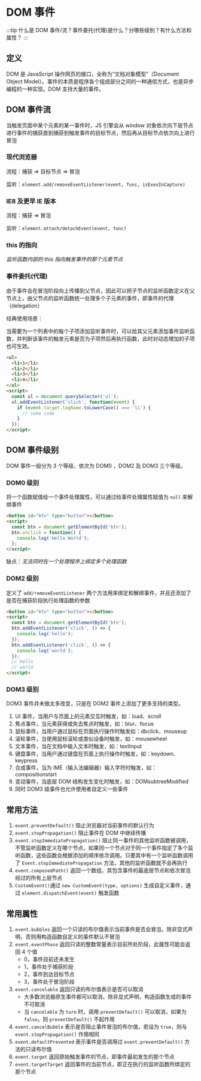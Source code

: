 # DOM 事件

:::tip
什么是 DOM 事件/流？事件委托(代理)是什么？分哪些级别？有什么方法和属性？
:::

## 定义

DOM 是 JavaScript 操作网页的接口，全称为“文档对象模型”（Document Object Model）。事件的本质是程序各个组成部分之间的一种通信方式，也是异步编程的一种实现。DOM 支持大量的事件。

## DOM 事件流

当触发页面中某个元素的某一事件时，JS 引擎会从 window 对象依次向下层节点进行事件的捕获直到捕获到触发事件的目标节点，然后再从目标节点依次向上进行冒泡

### 现代浏览器

流程：捕获 => 目标节点 => 冒泡

监听：`element.add/removeEventListener(event, func, isExexInCapture)`

### IE8 及更早 IE 版本

流程：捕获 => 冒泡

监听：`element.attach/detachEvent(event, func)`

### this 的指向

_监听函数内部的 this 指向触发事件的那个元素节点_

### 事件委托(代理)

由于事件会在冒泡阶段向上传播到父节点，因此可以把子节点的监听函数定义在父节点上，由父节点的监听函数统一处理多个子元素的事件，即事件的代理（delegation）

经典使用场景：

当需要为一个列表中的每个子项添加监听事件时，可以给其父元素添加事件监听函数，并判断该事件的触发元素是否为子项然后再执行函数，此时对动态增加的子项也可生效。

```html
<ul>
  <li>1</li>
  <li>2</li>
  <li>3</li>
  <li>4</li>
</ul>
<script>
  const ul = document.querySelector('ul');
  ul.addEventListener('click', function(event) {
    if (event.target.tagName.toLowerCase() === 'li') {
      // some code
    }
  });
</script>
```

## DOM 事件级别

DOM 事件一般分为 3 个等级，依次为 DOM0 ，DOM2 及 DOM3 三个等级。

### DOM0 级别

将一个函数赋值给一个事件处理属性，可以通过给事件处理属性赋值为 `null` 来解绑事件

```html
<button id="btn" type="button"></button>
<script>
  const btn = document.getElementById('btn');
  btn.onclick = function() {
    console.log('Hello World');
  };
</script>
```

缺点：_无法同时在一个处理程序上绑定多个处理函数_

### DOM2 级别

定义了 `add/removeEventListener` 两个方法用来绑定和解绑事件，并且还添加了是否在捕获阶段执行处理函数的参数

```html
<button id="btn" type="button"></button>
<script>
  const btn = document.getElementById('btn');
  btn.addEventListener('click', () => {
    console.log('hello');
  });
  btn.addEventListener('click', () => {
    console.log('world');
  });
  // hello
  // world
</script>
```

### DOM3 级别

DOM3 事件并未做太多改变，只是在 DOM2 事件上添加了更多支持的类型。

1. UI 事件，当用户与页面上的元素交互时触发，如：load、scroll
2. 焦点事件，当元素获得或失去焦点时触发，如：blur、focus
3. 鼠标事件，当用户通过鼠标在页面执行操作时触发如：dbclick、mouseup
4. 滚轮事件，当使用鼠标滚轮或类似设备时触发，如：mousewheel
5. 文本事件，当在文档中输入文本时触发，如：textInput
6. 键盘事件，当用户通过键盘在页面上执行操作时触发，如：keydown、keypress
7. 合成事件，当为 IME（输入法编辑器）输入字符时触发，如：compositionstart
8. 变动事件，当底层 DOM 结构发生变化时触发，如：DOMsubtreeModified
9. 同时 DOM3 级事件也允许使用者自定义一些事件

## 常用方法

1. `event.preventDefault()` 阻止浏览器对当前事件的默认行为
2. `event.stopPropagation()` 阻止事件在 DOM 中继续传播
3. `event.stopImmediatePropagation()` 阻止同一事件的其他监听函数被调用，不管监听函数定义在哪个节点，如果同一个节点对于同一个事件指定了多个监听函数，这些函数会根据添加的顺序依次调用。只要其中有一个监听函数调用了 `Event.stopImmediatePropagation` 方法，其他的监听函数就不会再执行
4. `event.composedPath()` 返回一个数组，其包含事件的最底层节点和依次冒泡经过的所有上层节点
5. `CustomEvent()`通过 `new CustomEvent(type, options)` 生成自定义事件，通过 `element.dispatchEvent(event)` 触发函数

## 常用属性

1. `event.bubbles` 返回一个只读的布尔值表示当前事件是否会冒泡，除非显式声明，否则用构造函数自定义的事件默认不冒泡
2. `event.eventPhase` 返回只读的整数常量表示目前所处阶段，此属性可能会返回 4 个值
   - 0，事件目前还未发生
   - 1，事件处于捕获阶段
   - 2，事件到达目标节点
   - 3，事件处于冒泡阶段
3. `event.cancelable` 返回只读的布尔值表示是否可以取消
   - 大多数浏览器原生事件都可以取消，除非显式声明，构造函数生成的事件不可取消
   - 当 `cancelable` 为 `ture` 时，调用 `preventDefault()` 可以取消，如果为 `false`，则 `preventDefault()` 不起作用
4. `event.cancelBubble` 表示是否阻止事件冒泡的布尔值，若设为 `true`，则与 `event.stopPropagation()` 作用相同
5. `event.defaultPrevented` 表示事件是否调用过 `event.preventDefault()` 方法的只读布尔值
6. `event.target` 返回原始触发事件的节点，即事件最初发生的那个节点
7. `event.targetTarget` 返回事件的当前节点，即正在执行的监听函数所绑定的那个节点
